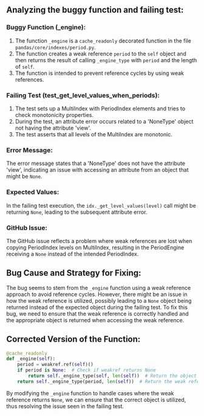 ## Analyzing the buggy function and failing test:

### Buggy Function (_engine):
1. The function `_engine` is a `cache_readonly` decorated function in the file `pandas/core/indexes/period.py`.
2. The function creates a weak reference `period` to the `self` object and then returns the result of calling `_engine_type` with `period` and the length of `self`.
3. The function is intended to prevent reference cycles by using weak references.

### Failing Test (test_get_level_values_when_periods):
1. The test sets up a MultiIndex with PeriodIndex elements and tries to check monotonicity properties.
2. During the test, an attribute error occurs related to a 'NoneType' object not having the attribute 'view'.
3. The test asserts that all levels of the MultiIndex are monotonic.

### Error Message:
The error message states that a 'NoneType' does not have the attribute 'view', indicating an issue with accessing an attribute from an object that might be `None`.

### Expected Values:
In the failing test execution, the `idx._get_level_values(level)` call might be returning `None`, leading to the subsequent attribute error.

### GitHub Issue:
The GitHub issue reflects a problem where weak references are lost when copying PeriodIndex levels on MultiIndex, resulting in the PeriodEngine receiving a `None` instead of the intended PeriodIndex.

## Bug Cause and Strategy for Fixing:
The bug seems to stem from the `_engine` function using a weak reference approach to avoid reference cycles. However, there might be an issue in how the weak reference is utilized, possibly leading to a `None` object being returned instead of the expected object during the failing test.
To fix this bug, we need to ensure that the weak reference is correctly handled and the appropriate object is returned when accessing the weak reference.

## Corrected Version of the Function:
```python
@cache_readonly
def _engine(self):
    period = weakref.ref(self)()
    if period is None:  # Check if weakref returns None
        return self._engine_type(self, len(self))  # Return the object itself
    return self._engine_type(period, len(self))  # Return the weak reference
```

By modifying the `_engine` function to handle cases where the weak reference returns `None`, we can ensure that the correct object is utilized, thus resolving the issue seen in the failing test.